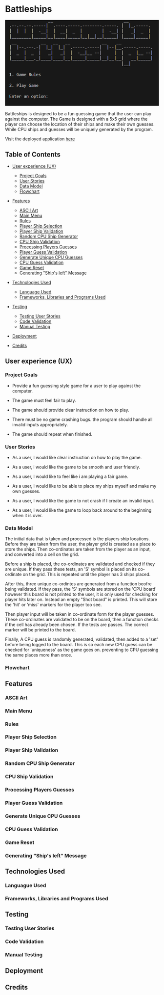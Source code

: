 # Battleships

![Battleships Main Menu Image](/images/main_menu_img.png)

Battleships is designed to be a fun guessing game that the user can play against the computer.
The Game is designed with a 5x5 grid where the player can choose the location of their ships and make their own guesses.
While CPU ships and guesses will be uniquely generated by the program.

Visit the deployed application [here](https://battle-ships-project-65d0afe8ea39.herokuapp.com/)

## Table of Contents
- [User experience (UX)](#user-experience-ux)
    - [Project Goals](#project-goals)
    - [User Stories](#user-stories)
    - [Data Model](#data-model)
    - [Flowchart](#flowchart)

- [Features](#features)
    - [ASCII Art](#ascii-art)
    - [Main Menu](#main-menu)
    - [Rules](#rules)
    - [Player Ship Selection](#player-ship-selection)
    - [Player Ship Validation](#player-ship-validation)
    - [Random CPU Ship Generator](#random-cpu-ship-generator)
    - [CPU Ship Validation](#cpu-ship-validation)
    - [Processing Players Guesses](#processing-players-guesses)
    - [Player Guess Validation](#player-guess-validation)
    - [Generate Unique CPU Guesses](#generate-unique-cpu-guesses)
    - [CPU Guess Validation](#cpu-guess-validation)
    - [Game Reset](#game-reset)
    - [Generating "Ship's left" Message](#generating-ships-left-message)

- [Technologies Used](#technologies-used)
    - [Language Used](#language-used)
    - [Frameworks, Libraries and Programs Used](#frameworks-libraries-and-programs-used)

- [Testing](#testing)
    - [Testing User Stories](#testing-user-stories)
    - [Code Validation](#code-validation)
    - [Manual Testing](#manual-testing)

- [Deployment](#deployment)

- [Credits](#credits)


## User experience (UX)

### Project Goals

- Provide a fun guessing style game for a user to play against the computer.

- The game must feel fair to play.

- The game should provide clear instruction on how to play.

- There must be no game crashing bugs. the program should handle all invalid inputs appropriately.

- The game should repeat when finished.

### User Stories

- As a user, I would like clear instruction on how to play the game.

- As a user, i would like the game to be smooth and user friendly.

- As a user, I would like to feel like i am playing a fair game.

- As a user, I would like to be able to place my ships myself and make my own guesses.

- As a user, I would like the game to not crash if I create an invalid input.

- As a user, I would like the game to loop back around to the beginning when it is over.

### Data Model

The initial data that is taken and processed is the players ship locations. Before they are taken from the user, the player grid is created
as a place to store the ships. Then co-ordinates are taken from the player as an input, and converted into a cell on the grid.

Before a ship is placed, the co-ordinates are validated and checked if they are unique. If they pass these tests, an 'S' symbol is placed 
on its co-ordinate on the grid. This is repeated until the player has 3 ships placed. 

After this, three unique co-ordintes are generated from a function beofre being validated. If they pass, the 'S' symbols are stored on the 'CPU board'
however this board is not printed to the user, it is only used for checking for player hits later on. 
Instead an empty "Shot board" is printed. This will store the 'hit' or 'miss' markers for the player too see.

Then player input will be taken in co-ordinate form for the player guesses. These co-ordinates are validated to be on the board, then a function checks if the
cell has already been chosen. If the tests are passes. The correct marker will be printed to the board.

Finally, A CPU guess is randomly generated, validated, then added to a 'set' before being logged to the board. This is so each new
CPU guess can be checked for 'uniqueness' as the game goes on. preventing to CPU guessing the same places more than once.

### Flowchart

## Features

### ASCII Art

### Main Menu

### Rules

### Player Ship Selection

### Player Ship Validation

### Random CPU Ship Generator

### CPU Ship Validation

### Processing Players Guesses

### Player Guess Validation

### Generate Unique CPU Guesses

### CPU Guess Validation

### Game Reset

### Generating "Ship's left" Message

## Technologies Used

### Languague Used

### Frameworks, Libraries and Programs Used

## Testing

### Testing User Stories

### Code Validation

### Manual Testing

## Deployment

## Credits
